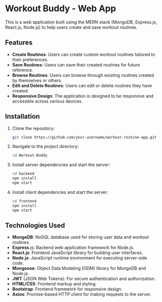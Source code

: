 # Workout Buddy - Web App

This is a web application built using the MERN stack (MongoDB, Express.js, React.js, Node.js) to help users create and save workout routines.

## Features

- **Create Routines**: Users can create custom workout routines tailored to their preferences.
- **Save Routines**: Users can save their created routines for future reference.
- **Browse Routines**: Users can browse through existing routines created by themselves or others.
- **Edit and Delete Routines**: Users can edit or delete routines they have created.
- **Responsive Design**: The application is designed to be responsive and accessible across various devices.

## Installation

1. Clone the repository:

   ```bash
   git clone https://github.com/your-username/workout-routine-app.git

2. Navigate to the project directory:
   ```bash
   cd Workout-Buddy
   
3. Install server dependencies and start the server:
   ```bash
   cd backend
   npm install
   npm start
   
4. Install client dependencies and start the server:
   ```bash
   cd frontend
   npm install
   npm start

## Technologies Used

* **MongoDB**: NoSQL database used for storing user data and workout routines.
* **Express**.js: Backend web application framework for Node.js.
* **React.js**: Frontend JavaScript library for building user interfaces.
* **Node.js**: JavaScript runtime environment for executing server-side code.
* **Mongoose**: Object Data Modeling (ODM) library for MongoDB and Node.js.
* **JWT** (JSON Web Tokens): For secure authentication and authorization.
* **HTML/CSS**: Frontend markup and styling.
* **Bootstrap**: Frontend framework for responsive design.
* **Axios**: Promise-based HTTP client for making requests to the server.
